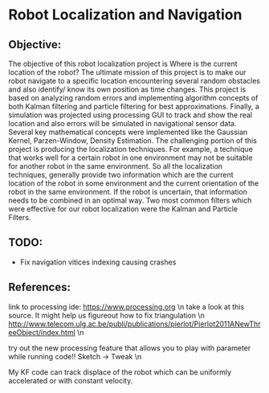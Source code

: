 # Robot Localization and Navigation

## Objective:
The objective of this robot localization project is Where is the current location of the robot? The ultimate mission of this project is to make our  robot navigate to a specific location encountering several random obstacles and also identify/ know its own position as time changes. This project is based on analyzing random errors and implementing algorithm concepts of both Kalman filtering and particle filtering for best approximations. Finally, a simulation was projected using processing GUI  to track and show the real location and also errors will be simulated in navigational sensor data. 
Several key mathematical concepts were implemented like the Gaussian Kernel, Parzen-Window, Density Estimation. The challenging portion of this project is producing the localization techniques. For example, a technique that works well for a certain robot in one environment may not be suitable for another robot in the same environment. So all the localization techniques, generally provide two information which are the current location of the robot in some environment and the current orientation  of the robot in the same environment. If the robot is uncertain, that information needs to be combined in an optimal way. Two most common filters which were effective for our robot localization were the Kalman and Particle Filters. 

## TODO:
  - Fix navigation vitices indexing causing crashes
## References:

link to processing ide: https://www.processing.org \n
take a look at this source. It might help us figureout how to fix triangulation \n
http://www.telecom.ulg.ac.be/publi/publications/pierlot/Pierlot2011ANewThreeObject/index.html \n

try out the new processing feature that allows you to play with parameter while running code!! Sketch -> Tweak \n

My KF code can track displace of the robot which can be uniformly accelerated or with constant velocity.

